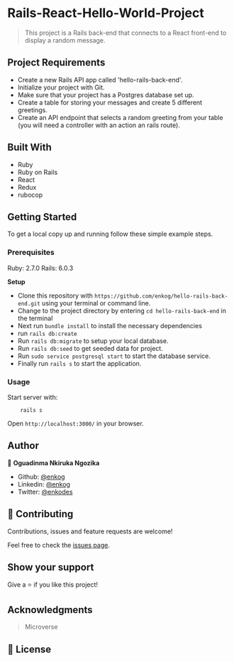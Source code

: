 # Rails-React-Hello-World-Project

> This project is a Rails back-end that connects to a React front-end to display a random message.

## Project Requirements
- Create a new Rails API app called 'hello-rails-back-end'.
- Initialize your project with Git.
- Make sure that your project has a Postgres database set up.
- Create a table for storing your messages and create 5 different greetings.
- Create an API endpoint that selects a random greeting from your table (you will need a controller with an action an rails route).

## Built With

- Ruby
- Ruby on Rails
- React
- Redux
- rubocop

## Getting Started

To get a local copy up and running follow these simple example steps.

### Prerequisites

Ruby: 2.7.0
Rails: 6.0.3

**Setup**

- Clone this repository with `https://github.com/enkog/hello-rails-back-end.git` using your terminal or command line.<br>
- Change to the project directory by entering `cd hello-rails-back-end` in the terminal<br>
- Next run `bundle install` to install the necessary dependencies<br>
- run `rails db:create`
- Run `rails db:migrate` to setup your local database.<br>
- Run `rails db:seed` to get seeded data for project.<br>
- Run `sudo service postgresql start` to start the database service.<br>
- Finally run `rails s` to start the application.<br>

### Usage

Start server with:

```
    rails s
```

Open `http://localhost:3000/` in your browser.

## Author

👤 **Oguadinma Nkiruka Ngozika**

-   Github: [@enkog](https://github.com/enkog)
-   Linkedin: [@enkog](https://www.linkedin.com/in/enkog/)
-   Twitter: [@enkodes](https://twitter.com/enkodes)

## 🤝 Contributing

Contributions, issues and feature requests are welcome!

Feel free to check the [issues page](issues/).

## Show your support

Give a ⭐️ if you like this project!

## Acknowledgments

> Microverse

## 📝 License
